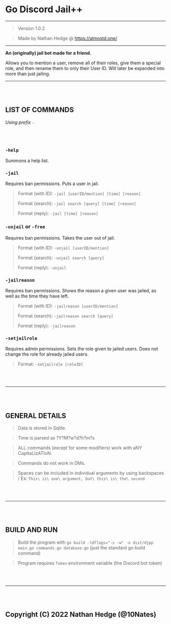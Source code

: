 # Go Discord Jail++

----------------------------------

> Version 1.0.2

> Made by Nathan Hedge @ https://almostd.one/

----------------------------------

__An (originally) jail bot made for a friend.__

Allows you to mention a user, remove all of their roles, give them a special role, and then rename them to only their User ID. Will later be expanded into more than just jailing.

----------------------------------

<br>
<br>

__LIST OF COMMANDS__
---
*Using prefix `-`*

<br>
<br>

### `-help`
Summons a help list.
 
### `-jail`
Requires ban permissions. Puts a user in jail.
> Format (with ID): `-jail [userID/mention] [time] [reason]`
> 
> Format (search): `-jail search [query] [time] [reason]`
> 
> Format (reply): `-jail [time] [reason]`
 
### `-unjail` or `-free`
Requires ban permissions. Takes the user out of jail. 
> Format (with ID): `-unjail [userID/mention]`
> 
> Format (search): `-unjail search [query]`
> 
> Format (reply): `-unjail`

### `-jailreason`
Requires ban permissions. Shows the reason a given user was jailed, as well as the time they have left.
> Format (with ID): `-jailreason [userID/mention]`
> 
> Format (search): `-jailreason search [query]`
> 
> Format (reply): `-jailreason`

### `-setjailrole`
Requires admin permissions. Sets the role given to jailed users. Does not change the role for already jailed users. 
> Format: `-setjailrole [roleID]`

<br>
<br>

----------------------------------

<br>
<br>

__GENERAL DETAILS__
---
> Data is stored in Sqlite.

> Time is parsed as ?Y?M?w?d?h?m?s

> ALL commands (except for some modifiers) work with aNY CapItaLIzATIoN.

> Commands do not work in DMs.

> Spaces can be included in individual arguments by using backspaces / Ex: `This\ is\ one\ argument, but\ this\ is\ the\ second`

<br>
<br>

----------------------------------

<br>
<br>

__BUILD AND RUN__
---

> Build the program with `go build -ldflags="-s -w" -o dist/djpp main.go commands.go database.go` (just the standard go build command)

> Program requires `Token` environment variable (the Discord bot token)

<br>
<br>

----------------------------------

<br>
<br>

## Copyright (C) 2022 Nathan Hedge (@10Nates)